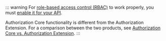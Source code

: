 
::: warning 
For [role-based access control (RBAC)](/authorization/concepts/rbac) to work properly, you must [enable it for your API](/authorization/guides/dashboard/enable-rbac).

Authorization Core functionality is different from the Authorization Extension. For a comparison between the two products, see [Authorization Core vs. Authorization Extension](/authorization/concepts/core-vs-extension).
:::